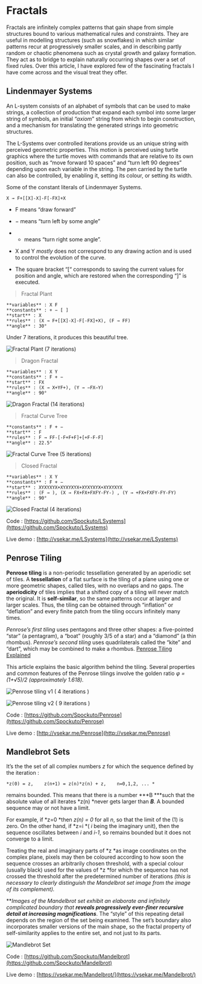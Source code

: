 
# Fractals

Fractals are infinitely complex patterns that gain shape from simple structures bound to various mathematical rules and constraints. They are useful in modelling structures (such as snowflakes) in which similar patterns recur at progressively smaller scales, and in describing partly random or chaotic phenomena such as crystal growth and galaxy formation. They act as to bridge to explain naturally occurring shapes over a set of fixed rules. Over this article, I have explored few of the fascinating fractals I have come across and the visual treat they offer.

## Lindenmayer Systems

An L-system consists of an alphabet of symbols that can be used to make strings, a collection of production that expand each symbol into some larger string of symbols, an initial *“axiom*” string from which to begin construction, and a mechanism for translating the generated strings into geometric structures.

The L-Systems over controlled iterations provide us an unique string with perceived geometric properties. This motion is perceived using turtle graphics where the turtle moves with commands that are relative to its own position, such as “move forward 10 spaces” and “turn left 90 degrees” depending upon each variable in the string. The pen carried by the turtle can also be controlled, by enabling it, setting its colour, or setting its width.

Some of the constant literals of Lindenmayer Systems.

    X → F+[[X]-X]-F[-FX]+X

* F means “draw forward”

* − means “turn left by some angle”

* + means “turn right some angle”.

* X and Y *mostly* does not correspond to any drawing action and is used to control the evolution of the curve.

* The square bracket “[“ corresponds to saving the current values for position and angle, which are restored when the corresponding “]” is executed.
>  Fractal Plant

    **variables** : X F
    **constants** : + − [ ]
    **start** : X
    **rules** : (X → F+[[X]-X]-F[-FX]+X), (F → FF)
    **angle** : 30°

Under 7 iterations, it produces this beautiful tree.

![Fractal Plant (7 iterations)](https://cdn-images-1.medium.com/max/3564/1*ReJphFibIiZRdTil7UtJvA.png)
>  Dragon Fractal

    **variables** : X Y
    **constants** : F + −
    **start** : FX
    **rules** : (X → X+YF+), (Y → −FX−Y)
    **angle** : 90°

![Dragon Fractal (14 iterations)](https://cdn-images-1.medium.com/max/2332/1*Q93vRgGIDFYq0WDiY4B-IQ.png)
>  Fractal Curve Tree

    **constants** : F + −
    **start** : F
    **rules** : F → FF-[-F+F+F]+[+F-F-F]
    **angle** : 22.5°

![Fractal Curve Tree (5 iterations)](https://cdn-images-1.medium.com/max/2916/1*V-oaPUQyoLbiNSwqmMIEiQ.png)
>  Closed Fractal

    **variables** : X Y
    **constants** : F + −
    **start** : XYXYXYX+XYXYXYX+XYXYXYX+XYXYXYX
    **rules** : (F → ), (X → FX+FX+FXFY-FY-) , (Y → +FX+FXFY-FY-FY)
    **angle** : 90°

![Closed Fractal (4 iterations)](https://cdn-images-1.medium.com/max/2336/1*65LXAyZJ9pdcHla_WDf5Tg.png)

Code : [https://github.com/Spockuto/LSystems](https://github.com/Spockuto/LSystems)

Live demo : [http://vsekar.me/LSystems](http://vsekar.me/LSystems)

## Penrose Tiling

**Penrose tiling** is a non-periodic tessellation generated by an aperiodic set of tiles. A **tessellation** of a flat surface is the tiling of a plane using one or more geometric shapes, called tiles, with no overlaps and no gaps. The **aperiodicity** of tiles implies that a shifted copy of a tiling will never match the original. It is **self-similar**, so the same patterns occur at larger and larger scales. Thus, the tiling can be obtained through “inflation” or “deflation” and every finite patch from the tiling occurs infinitely many times.

*Penrose’s first tiling* uses pentagons and three other shapes: a five-pointed “star” (a pentagram), a “boat” (roughly 3/5 of a star) and a “diamond” (a thin rhombus). *Penrose’s second tiling* uses quadrilaterals called the “kite” and “dart”, which may be combined to make a rhombus.
[Penrose Tiling Explained](http://preshing.com/20110831/penrose-tiling-explained/)

This article explains the basic algorithm behind the tiling. Several properties and common features of the Penrose tilings involve the golden ratio *φ = (1+√5)/2 (approximately 1.618).*

![Penrose tiling v1 ( 4 iterations )](https://cdn-images-1.medium.com/max/3892/1*i6RixSCOL8N63acLwtH4pA.png)

![Penrose tiling v2 ( 9 iterations )](https://cdn-images-1.medium.com/max/3892/1*2P3d24Le7EmXrJVA0NQF2A.png)

Code : [https://github.com/Spockuto/Penrose](https://github.com/Spockuto/Penrose)

Live demo : [http://vsekar.me/Penrose](http://vsekar.me/Penrose)

## Mandlebrot Sets

It’s the the set of all complex numbers *z* for which the sequence defined by the iteration :

    *z(0) = z,    z(n+1) = z(n)*z(n) + z,    n=0,1,2, ... *  

remains bounded. This means that there is a number ***B ***such that the absolute value of all iterates *z(n) *never gets larger than ***B***. A bounded sequence may or not have a limit.

For example, if *z=0 *then *z(n) = 0* for all *n*, so that the limit of the (1) is zero. On the other hand, if *z=i *( *i* being the imaginary unit), then the sequence oscillates between *i* and *i-1*, so remains bounded but it does not converge to a limit.

Treating the real and imaginary parts of *z *as image coordinates on the complex plane, pixels may then be coloured according to how soon the sequence crosses an arbitrarily chosen threshold, with a special colour (usually black) used for the values of *z *for which the sequence has not crossed the threshold after the predetermined number of iterations *(this is necessary to clearly distinguish the Mandelbrot set image from the image of its complement).*

***Images of the Mandelbrot set exhibit an elaborate and infinitely complicated boundary that **reveals progressively ever-finer recursive detail at increasing magnifications***. The “style” of this repeating detail depends on the region of the set being examined. The set’s boundary also incorporates smaller versions of the main shape, so the fractal property of self-similarity applies to the entire set, and not just to its parts.

![Mandlebrot Set](https://cdn-images-1.medium.com/max/5720/1*GrXYt3QYs6fIsfd9j-ctzQ.png)


Code : [https://github.com/Spockuto/Mandelbrot](https://github.com/Spockuto/Mandelbrot)

Live demo : [https://vsekar.me/Mandelbrot/](https://vsekar.me/Mandelbrot/)
